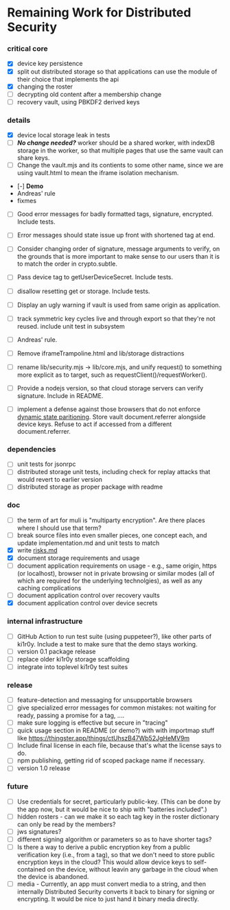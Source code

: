 # Remaining Work for Distributed Security

### critical core
- [x] device key persistence
- [x] split out distributed storage so that applications can use the module of their choice that implements the api
- [x] changing the roster
- [ ] decrypting old content after a membership change
- [ ] recovery vault, using PBKDF2 derived keys

### details
- [x] device local storage leak in tests
- [ ] _**No change needed?**_ worker should be a shared worker, with indexDB storage in the worker, so that multiple pages that use the same vault can share keys.
- [ ] Change the vault.mjs and its contients to some other name, since we are using vault.html to mean the iframe isolation mechanism.
- [-] **Demo**
 - Andreas' rule
 - fixmes
- [ ] Good error messages for badly formatted tags, signature, encrypted. Include tests.
- [ ] Error messages should state issue up front with shortened tag at end.
- [ ] Consider changing order of signature, message arguments to verify, on the grounds that is more important to make sense to our users than it is to match the order in crypto.subtle.
- [ ] Pass device tag to getUserDeviceSecret. Include tests.
- [ ] disallow resetting get or storage. Include tests.
- [ ] Display an ugly warning if vault is used from same origin as application.
- [ ] track symmetric key cycles live and through export so that they're not reused. include unit test in subsystem
- [ ] Andreas' rule.
- [ ] Remove iframeTrampoline.html and lib/storage distractions
- [ ] rename lib/security.mjs -> lib/core.mjs, and unify request() to something more explicit as to target, such as requestClient()/requestWorker().
- [ ] Provide a nodejs version, so that cloud storage servers can verify signature. Include in README.
- [ ] implement a defense against those browsers that do not enforce [dynamic state paritioning](https://developer.mozilla.org/en-US/docs/Web/Privacy/State_Partitioning). Store vault document.referrer alongside device keys. Refuse to act if accessed from a different document.referrer.


### dependencies
- [ ] unit tests for jsonrpc
- [ ] distributed storage unit tests, including check for replay attacks that would revert to earlier version
- [ ] distributed storage as proper package with readme

### doc
- [ ] the term of art for muli is "multiparty encryption". Are there places where I should use that term?
- [ ] break source files into even smaller pieces, one concept each, and update implementation.md and unit tests to match
- [x] write [risks.md](risks.md)
- [x] document storage requirements and usage
- [ ] document application requirements on usage - e.g., same origin, https (or localhost), browser not in private browsing or similar modes (all of which are required for the underlying technolgies), as well as any caching complications
- [ ] document application control over recovery vaults
- [x] document application control over device secrets

### internal infrastructure
- [ ] GitHub Action to run test suite (using puppeteer?), like other parts of ki1r0y. Include a test to make sure that the demo stays working.
- [ ] version 0.1 package release
- [ ] replace older ki1r0y storage scaffolding
- [ ] integrate into toplevel ki1r0y test suites

### release
- [ ] feature-detection and messaging for unsupportable browsers
- [ ] give specialized error messages for common mistakes: not waiting for ready, passing a promise for a tag, ....
- [ ] make sure logging is effective but secure in "tracing"
- [ ] quick usage section in README (or demo?) with with importmap stuff like https://thingster.app/things/ctUhszB47Wb52JgHeMV9m
- [ ] Include final license in each file, because that's what the license says to do.
- [ ] npm publishing, getting rid of scoped package name if necessary.
- [ ] version 1.0 release

### future
- [ ] Use credentials for secret, particularly public-key. (This can be done by the app now, but it would be nice to ship with "batteries included".)
- [ ] hidden rosters - can we make it so each tag key in the roster dictionary can only be read by the members? 
- [ ] jws signatures?
- [ ] different signing algorithm or parameters so as to have shorter tags?
- [ ] Is there a way to derive a public encryption key from a public verification key (i.e., from a tag), so that we don't need to store public encryption keys in the cloud? This would allow device keys to self-contained on the device, without leavin any garbage in the cloud when the device is abandoned.
- [ ] media - Currently, an app must convert media to a string, and then internally Distributed Security converts it back to binary for signing or encrypting. It would be nice to just hand it binary media directly.
